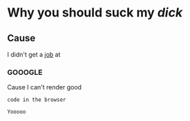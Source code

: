 # Why you should suck **my** _dick_

## Cause

I didn't get a [job](https://google.com)
at

### GOOOGLE

Cause I can't render good

```
code in the browser

Yooooo
```
